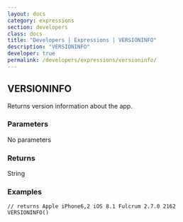 ```yaml
---
layout: docs
category: expressions
section: developers
class: docs
title: "Developers | Expressions | VERSIONINFO"
description: "VERSIONINFO"
developer: true
permalink: /developers/expressions/versioninfo/
---
```


## VERSIONINFO

Returns version information about the app.

### Parameters
No parameters

### Returns
String

### Examples
```
// returns Apple iPhone6,2 iOS 8.1 Fulcrum 2.7.0 2162
VERSIONINFO()
```
